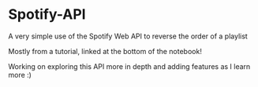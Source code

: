 # Spotify-API
A very simple use of the Spotify Web API to reverse the order of a playlist

Mostly from a tutorial, linked at the bottom of the notebook!

Working on exploring this API more in depth and adding features as I learn more :)
